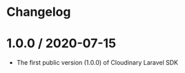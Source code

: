 # Changelog

1.0.0 / 2020-07-15
===================

* The first public version (1.0.0) of Cloudinary Laravel SDK